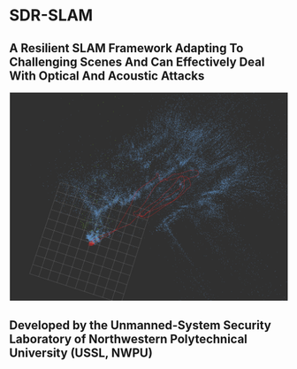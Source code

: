 # SDR-SLAM

## A Resilient SLAM Framework Adapting To Challenging Scenes And Can Effectively Deal With Optical And Acoustic Attacks

![Preview](Prev2.png)

## Developed by the Unmanned-System Security Laboratory of Northwestern Polytechnical University (USSL, NWPU)

